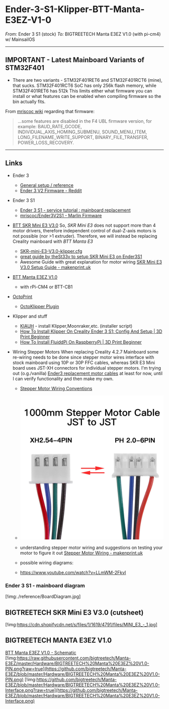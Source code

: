 # Ender-3-S1-Klipper-BTT-Manta-E3EZ-V1-0

*From:*
  Ender 3 S1 (stock)
*To:*
  BIGTREETECH Manta E3EZ V1.0 (with pi-cm4) w/ MainsailOS

----
## IMPORTANT - Latest Mainboard Variants of STM32F401

+ There are two variants - STM32F401RET6 and STM32F401RCT6 (mine), that sucks.
  STM32F401RCT6 SoC has only 256k flash memory, while STM32F401RET6 has 512k
  This limits either what firmware you can install or what features can be
  enabled when compiling firmware so the bin actually fits.

From [mriscoc wiki](https://github.com/mriscoc/Ender3V2S1/wiki#versions) regarding that firmware:
> ...some features are disabled in the F4 UBL firmware version, for
> example: BAUD_RATE_GCODE, INDIVIDUAL_AXIS_HOMING_SUBMENU, SOUND_MENU_ITEM,
> LONG_FILENAME_WRITE_SUPPORT, BINARY_FILE_TRANSFER, POWER_LOSS_RECOVERY.

----
## Links

+ Ender 3
  + [General setup / reference](https://howchoo.com/diy/setting-up-creality-ender-3-v2-3d-printer)
  + [Ender 3 V2 Firmware - Reddit](https://www.reddit.com/r/Ender3v2Firmware/)

+ Ender 3 S1
  + [Ender 3 S1 - service tutorial : mainboard replacement](https://youtu.be/hOpYfUAOO-4)
  + [mriscoc/Ender3V2S1 - Marlin Firmware](https://github.com/mriscoc/Ender3V2S1)

+ [BTT SKR Mini E3 V3.0](https://biqu.equipment/collections/control-board/products/bigtreetech-skr-mini-e3-v2-0-32-bit-control-board-for-ender-3)
  So, _SKR Mini E3_ does not support more than 4 motor drivers, therefore independent control of
  dual-Z-axis motors is not possible (nor >1 extruder).  Therefore, we will instead be replacing
  Creality mainboard with _BTT Manta E3_
  + [SKR-mini-E3-V3.0-klipper.cfg](https://github.com/bigtreetech/BIGTREETECH-SKR-mini-E3/blob/master/firmware/V3.0/Klipper/SKR-mini-E3-V3.0-klipper.cfg)
  + [great guide by theSt33v to setup SKR Mini E3 on Ender3S1](https://github.com/theSt33v/Ender-3-S1-Skr-Mini-E3V3-Edition)
  + Awesome Guide with great explanation for motor wiring
    [SKR Mini E3 V3.0 Setup Guide - makenprint.uk](https://www.makenprint.uk/3d-printing/3d-printing-guides/3d-printer-mainboard-installation-guides/btt-skr-mini-e3-v3-guides/btt-skr-mini-e3-v3-setup-guide/)

+ [BTT Manta E3EZ V1.0](https://github.com/bigtreetech/Manta-E3EZ/)
  + with rPi-CM4 or BTT-CB1


+ [OctoPrint](https://octoprint.org/)
  + [OctoKlipper Plugin](https://plugins.octoprint.org/plugins/klipper/)

+ Klipper and stuff
  + [KIAUH](https://github.com/th33xitus/kiauh) - install Klipper,Moonraker,etc. (installer script)
  + [How To Install Klipper On Creality Ender 3 S1: Config And Setup | 3D Print Beginner](https://3dprintbeginner.com/how-to-install-klipper-on-ender-3-s1/)
  + [How To Install FluiddPi On RaspberryPi | 3D Print Beginner](https://3dprintbeginner.com/how-to-install-fluiddpi-on-raspberry-pi/)


+ Wiring Stepper Motors
  When replacing Creality 4.2.7 Mainboard some re-wiring needs to be done since stepper motor wires
  interface with stock mainboard using 10P or 30P FFC cables, whereas SKR E3 Mini board uses JST-XH
  connectors for individual stepper motors.
  I'm trying out (o.g./vanilla) [Ender3 replacement motor
  cables](https://www.amazon.com/dp/B07SYJQFKR?psc=1&ref=ppx_yo2ov_dt_b_product_details) at least for now, until I can verify functionality and then make my own.
  + [Stepper Motor Wiring Conventions](https://caggius.wordpress.com/stepper-motor-wiring-conventions/)
  + ![Stepper Motor Wiring](./resources/stepper_wiring.jpg)


  + understanding stepper motor wiring and suggestions on testing your motor to figure it out
    [Stepper Motor Wiring - makenprint.uk](https://www.makenprint.uk/3d-printing/3d-printing-guides/3d-printer-troubleshooting/stepper-motor-wiring/)

  + possible wiring diagrams:
  + https://www.youtube.com/watch?v=LLmWM-2FkvI



### Ender 3 S1 - mainboard diagram
[!img:./reference/BoardDiagram.jpg]

## BIGTREETECH SKR Mini E3 V3.0 (cutsheet)
[!img:https://cdn.shopifycdn.net/s/files/1/1619/4791/files/MINI_E3_-_1.jpg]

## BIGTREETECH MANTA E3EZ V1.0
[BTT Manta E3EZ V1.0 - Schematic](https://github.com/bigtreetech/Manta-E3EZ/blob/master/Hardware/BIGTREETECH%20Manta%20E3EZ%20V1.0-SCH.pdf)
[!img:https://raw.githubusercontent.com/bigtreetech/Manta-E3EZ/master/Hardware/BIGTREETECH%20Manta%20E3EZ%20V1.0-PIN.png?raw=true](https://github.com/bigtreetech/Manta-E3EZ/blob/master/Hardware/BIGTREETECH%20Manta%20E3EZ%20V1.0-PIN.png)
[!img:https://github.com/bigtreetech/Manta-E3EZ/blob/master/Hardware/BIGTREETECH%20Manta%20E3EZ%20V1.0-Interface.png?raw=true](https://github.com/bigtreetech/Manta-E3EZ/blob/master/Hardware/BIGTREETECH%20Manta%20E3EZ%20V1.0-Interface.png)



